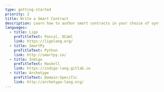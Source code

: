 ```yaml
---
type: getting-started
priority: 2
title: Write a Smart Contract
description: Learn how to author smart contracts in your choice of syntax. Code will compile to Michelson, the smart contract language of the Tezos blockchain.
languages:
  - title: Ligo
    preTitleText: Pascal, OCaml
    link: https://ligolang.org/
  - title: SmartPy
    preTitleText: Python
    link: http://smartpy.io/
  - title: Indigo
    preTitleText: Haskell
    link: https://indigo-lang.gitlab.io
  - title: Archetype
    preTitleText: Domain-Specific
    link: http://archetype-lang.org/
---
```

